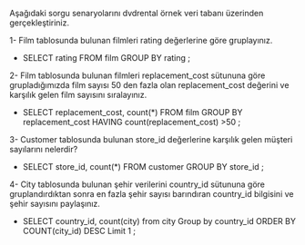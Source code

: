 Aşağıdaki sorgu senaryolarını dvdrental örnek veri tabanı üzerinden gerçekleştiriniz.

1- Film tablosunda bulunan filmleri rating değerlerine göre gruplayınız.

* SELECT rating FROM film GROUP BY rating ;

2- Film tablosunda bulunan filmleri replacement_cost sütununa göre grupladığımızda film sayısı 50 den fazla olan replacement_cost değerini ve karşılık gelen film sayısını sıralayınız.

* SELECT replacement_cost, count(*) FROM film GROUP BY replacement_cost HAVING count(replacement_cost) >50 ;

 3- Customer tablosunda bulunan store_id değerlerine karşılık gelen müşteri sayılarını nelerdir? 
 
 * SELECT store_id, count(*) FROM customer GROUP BY store_id ;

  4- City tablosunda bulunan şehir verilerini country_id sütununa göre gruplandırdıktan sonra en fazla şehir sayısı barındıran country_id bilgisini ve şehir sayısını paylaşınız.
 
 * SELECT country_id, count(city) from city Group by country_id ORDER BY COUNT(city_id) DESC Limit 1 ;
	
		
